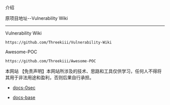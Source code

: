 介绍  

原项目地址--Vulnerability Wiki

----  

Vulnerability Wiki</br>  
```
https://github.com/Threekiii/Vulnerability-Wiki
```

Awesome-POC 
```
https://github.com/Threekiii/Awesome-POC
```

本网站
【免责声明】本网站所涉及的技术、思路和工具仅供学习，任何人不得将其用于非法用途和盈利，否则后果自行承担。

* [docs-0sec](http://0sec.putdown.top/#/)

* [docs-base](http://base.putdown.top/#/)
  
